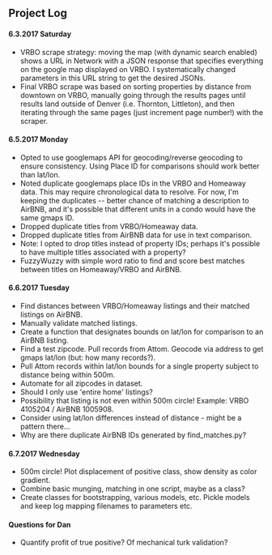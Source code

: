 ## Project Log

#### 6.3.2017 Saturday
* VRBO scrape strategy: moving the map (with dynamic search enabled) shows a URL in Network with a JSON response that specifies everything on the google map displayed on VRBO.  I systematically changed parameters in this URL string to get the desired JSONs.
* Final VRBO scrape was based on sorting properties by distance from downtown on VRBO, manually going through the results pages until results land outside of Denver (i.e. Thornton, Littleton), and then iterating through the same pages (just increment page number!) with the scraper.

#### 6.5.2017 Monday
* Opted to use googlemaps API for geocoding/reverse geocoding to ensure consistency.  Using Place ID for comparisons should work better than lat/lon.
* Noted duplicate googlemaps place IDs in the VRBO and Homeaway data.  This may require chronological data to resolve.  For now, I'm keeping the duplicates -- better chance of matching a description to AirBNB, and it's possible that different units in a condo would have the same gmaps ID.
* Dropped duplicate titles from VRBO/Homeaway data.
* Dropped duplicate titles from AirBNB data for use in text comparison.
* Note: I opted to drop titles instead of property IDs; perhaps it's possible to have multiple titles associated with a property?
* FuzzyWuzzy with simple word ratio to find and score best matches between titles on Homeaway/VRBO and AirBNB.

#### 6.6.2017 Tuesday
* Find distances between VRBO/Homeaway listings and their matched listings on AirBNB.
* Manually validate matched listings.
* Create a function that designates bounds on lat/lon for comparison to an AirBNB listing.
* Find a test zipcode.  Pull records from Attom.  Geocode via address to get gmaps lat/lon (but: how many records?).
* Pull Attom records within lat/lon bounds for a single property subject to distance being within 500m.
* Automate for all zipcodes in dataset.
* Should I only use 'entire home' listings?
* Possibility that listing is not even within 500m circle!  Example: VRBO 4105204 / AirBNB 1005908.
* Consider using lat/lon differences instead of distance - might be a pattern there...
* Why are there duplicate AirBNB IDs generated by find_matches.py?

#### 6.7.2017 Wednesday
* 500m circle!  Plot displacement of positive class, show density as color gradient.
* Combine basic munging, matching in one script, maybe as a class?
* Create classes for bootstrapping, various models, etc.  Pickle models and keep log mapping filenames to parameters etc.

#### Questions for Dan
* Quantify profit of true positive?  Of mechanical turk validation?
